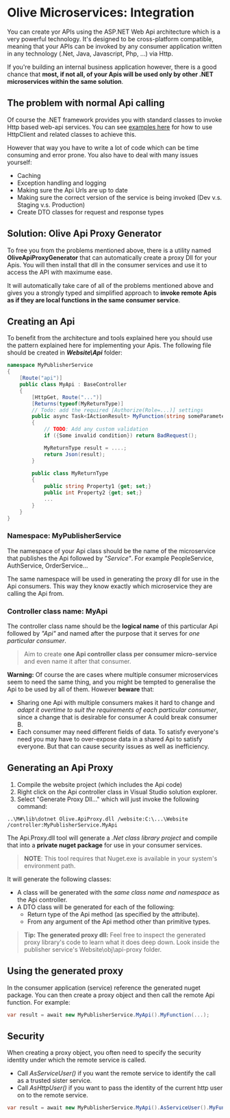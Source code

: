 # Olive Microservices: Integration
You can create yor APIs using the ASP.NET Web Api architecture which is a very powerful technology.
It's designed to be cross-platform compatible, meaning that your APIs can be invoked by any consumer application written in any technology (.Net, Java, Javascript, Php, ...) via Http.

If you're building an internal business application however, there is a good chance that **most, if not all, of your Apis will be used only by other .NET microservices within the same solution**.

## The problem with normal Api calling
Of course the .NET framework provides you with standard classes to invoke Http based web-api services.
You can see [examples here](https://docs.microsoft.com/en-us/aspnet/web-api/overview/advanced/calling-a-web-api-from-a-net-client) for how to use HttpClient and related classes to achieve this.

However that way you have to write a lot of code which can be time consuming and error prone. You also have to deal with many issues yourself:
- Caching 
- Exception handling and logging
- Making sure the Api Urls are up to date
- Making sure the correct version of the service is being invoked (Dev v.s. Staging v.s. Production)
- Create DTO classes for request and response types

## Solution: Olive Api Proxy Generator
To free you from the problems mentioned above, there is a utility named **OliveApiProxyGenerator** that can automatically create a proxy Dll for your Apis. You will then install that dll in the consumer services and use it to access the API with maximume ease.

It will automatically take care of all of the problems mentioned above and gives you a strongly typed and simplified approach to **invoke remote Apis as if they are local functions in the same consumer service**.

## Creating an Api
To benefit from the architecture and tools explained here you should use the pattern explained here for implementing your Apis.
The following file should be created in ***Website\Api*** folder:

```csharp
namespace MyPublisherService
{
    [Route("api")]
    public class MyApi : BaseController
    {
        [HttpGet, Route("...")]
        [Returns(typeof(MyReturnType)]
        // Todo: add the required [Authorize(Role=...)] settings
        public async Task<IActionResult> MyFunction(string someParameter1, stringsomeParameter2)
        {
            // TODO: Add any custom validation
            if ({Some invalid condition}) return BadRequest();

            MyReturnType result = ....;
            return Json(result);
        }
        
        public class MyReturnType
        {
            public string Property1 {get; set;}
            public int Property2 {get; set;}
            ...
        }
    }
}
```
### Namespace: MyPublisherService
The namespace of your Api class should be the name of the microservice that publishes the Api followed by *"Service"*. For example PeopleService, AuthService, OrderService...

The same namespace will be used in generating the proxy dll for use in the Api consumers. This way they know exactly which microservice they are calling the Api from.

### Controller class name: MyApi
The controller class name should be the **logical name** of this particular Api followed by *"Api"* and named after the purpose that it serves for *one particular consumer*.

> Aim to create **one Api controller class per consumer micro-service** and even name it after that consumer.

**Warning:** Of course the are cases where multiple consumer microservices seem to need the same thing, and you might be tempted to generalise the Api to be used by all of them. However **beware** that: 
- Sharing one Api with multiple consumers makes it hard to change and *adapt it overtime to suit the requirements of each particular consumer*, since a change that is desirable for consumer A could break consumer B. 
- Each consumer may need different fields of data. To satisfy everyone's need you may have to over-expose data in a shared Api to satisfy everyone. But that can cause security issues as well as inefficiency.

## Generating an Api Proxy
1. Compile the website project (which includes the Api code)
2. Right click on the Api controller class in Visual Studio solution explorer.
3. Select "Generate Proxy Dll..." which will just invoke the following command:
```
..\M#\lib\dotnet Olive.ApiProxy.dll /website:C:\...\Website /controller:MyPublisherService.MyApi
```

The Api.Proxy.dll tool will generate a *.Net class library project* and compile that into a **private nuget package** for use in your consumer services.

> **NOTE**: This tool requires that Nuget.exe is available in your system's environment path.

It will generate the following classes:
- A class will be generated with the *same class name and namespace* as the Api controller.
- A DTO class will be generated for each of the following:
  - Return type of the Api method (as specified by the attribute).
  - From any argument of the Api method other than primitive types.
  
> **Tip: The generated proxy dll:** Feel free to inspect the generated proxy library's code to learn what it does deep down. Look inside the publisher service's Website\obj\api-proxy folder. 

## Using the generated proxy
In the consumer application (service) reference the generated nuget package.
You can then create a proxy object and then call the remote Api function. For example:
```csharp
var result = await new MyPublisherService.MyApi().MyFunction(...);
```

## Security
When creating a proxy object, you often need to specify the security identity under which the remote service is called.
- Call *AsServiceUser()* if you want the remote service to identify the call as a trusted sister service.
- Call *AsHttpUser()* if you want to pass the identity of the current http user on to the remote service.

```csharp
var result = await new MyPublisherService.MyApi().AsServiceUser().MyFunction(...);
```



